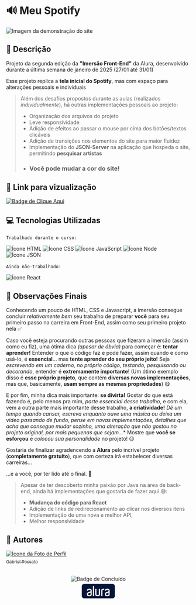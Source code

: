 # 🔊 Meu Spotify

<img src = "./src/assets/img/Demonstração.gif" alt = "Imagem da demonstração do site"/>

## 📰 Descrição

Projeto da segunda edição da **"Imersão Front-End"** da Alura, desenvolvido durante a última semana de janeiro de 2025 (27/01 até 31/01)

Esse projeto replica a **tela inicial do Spotify**, mas com espaço para alterações pessoais e individuais 

> Além dos desafios propostos durante as aulas (realizados *individualmente*), há outras implementações pessoais ao projeto:
> - Organização dos arquivos do projeto
> - Leve responsividade
> - Adição de efeitos ao passar o mouse por cima dos botões/textos clicáveis
> - Adição de transições nos elementos do site para maior fluidez 
> - Implementação do **JSON-Server** na aplicação que hospeda o site, permitindo **pesquisar artistas**
> - ### Você pode mudar a cor do site!

## 🔗 Link para vizualização

<a href = "https://imersao-alura-sigma-khaki.vercel.app/"> <img alt="Badge de Clique Aqui" src="https://img.shields.io/badge/CLIQUE%20AQUI-0a0a0a?style=for-the-badge"> </a>

## 💻 Tecnologias Utilizadas
`Trabalhado durante o curso:`

<img src="https://cdn.jsdelivr.net/gh/devicons/devicon@latest/icons/html5/html5-original.svg" height = "40" alt = "Ícone HTML"/> <img src="https://cdn.jsdelivr.net/gh/devicons/devicon@latest/icons/css3/css3-original.svg" height = "40" alt = "Ícone CSS"/> <img src="https://cdn.jsdelivr.net/gh/devicons/devicon@latest/icons/javascript/javascript-original.svg" height = "40" alt = "Ícone JavaScript"/> <img src="https://cdn.jsdelivr.net/gh/devicons/devicon@latest/icons/nodejs/nodejs-plain.svg"  height = "40" alt = "Ícone Node"/> <img src="https://cdn.jsdelivr.net/gh/devicons/devicon@latest/icons/json/json-plain.svg" height = "40" alt = "Ícone JSON"/> 

`Ainda não-trabalhado:`

<img src="https://cdn.jsdelivr.net/gh/devicons/devicon@latest/icons/react/react-original.svg" height = "40" alt = "Ícone React"/> 

## 💭 Observações Finais

Conhecendo um pouco de HTML, CSS e Javascript, a imersão consegue concluir *relativamente bem* seu trabalho de preparar **você** para seu primeiro passo na carreira em Front-End, assim como seu primeiro projeto nela ✅

Caso você esteja procurando outras pessoas que fizeram a imersão (assim como eu fiz), uma ótima dica *(apesar de óbvia)* para começar é: **tentar aprender!** Entender o que o código faz e pode fazer, assim quando e como usá-lo, é **essencial**... mas **tente aprender do seu próprio jeito!** Seja *escrevendo em um caderno, no próprio código, testando, pesquisando ou decorando*, entender é **extremamente importante**! (Um ótimo exemplo disso é **esse próprio projeto**, que contém **diversas novas implementações**, mas que, basicamente, **usam sempre as mesmas propriedades**) 😋

E por fim, minha dica mais importante: **se divirta!** Gostar do que está fazendo é, pelo menos pra mim, *parte essencial desse trabalho*, e com ela, vem a outra parte mais importante desse trabalho, **a criatividade!** *Dê um tempo quando cansar, escreva enquanto ouve uma música ou deixa um vídeo passando de fundo, pense em novas implementações, detalhes que acha que consegue mudar sozinho, uma alteração que não gostou no projeto original, por mais pequenas que sejam...** Mostre que **você se esforçou** e *colocou sua personalidade* no projeto! 😉

Gostaria de finalizar agradencendo a **Alura** pelo incrível projeto (**completamente gratuito**), que com certeza irá estabelecer diversas carreiras...

...e a você, por ter lido até o final. 💙

> Apesar de ter descoberto minha paixão por Java na área de back-end, ainda há implementações que gostaria de fazer aqui 😅: 
> - **Mudança do código para React** 
> - Adição de links de redirecionamento ao clicar nos diversos itens
> - Implementação de uma nova e melhor API,
> - Melhor responsividade

## 🙋 Autores
[<img loading="lazy" src="https://avatars.githubusercontent.com/u/136634888?v=4" width=80 alt = "Ícone da Foto de Perfil"> <br> <sub> Gabriel Possato </sub>](https://github.com/possatogabriel)
<br>
<br>
<p align = "center"> <img alt="Badge de Concluído" src="https://img.shields.io/badge/STATUS%20%20%20%20%20%20%20%20%20%20%20%20%20%20%20-concluído-0a0a0a?style=for-the-badge"> <br/> <img src = "./src/assets/img/alura1.png" height = "50" alt = "Logo da Alura"></p>